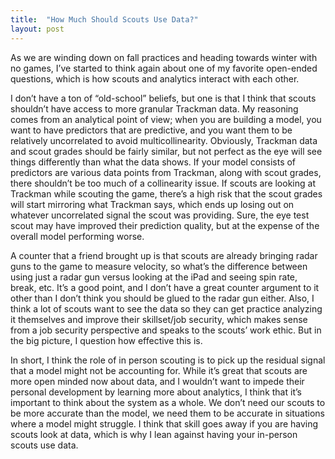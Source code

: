 ```yaml
---
title:  "How Much Should Scouts Use Data?"
layout: post
---
```

As we are winding down on fall practices and heading towards winter with no games, I’ve started to think again about one of my favorite open-ended questions, which is how scouts and analytics interact with each other.  

I don’t have a ton of “old-school” beliefs, but one is that I think that scouts shouldn’t have access to more granular Trackman data. My reasoning comes from an analytical point of view; when you are building a model, you want to have predictors that are predictive, and you want them to be relatively uncorrelated to avoid multicollinearity. Obviously, Trackman data and scout grades should be fairly similar, but not perfect as the eye will see things differently than what the data shows. If your model consists of predictors are various data points from Trackman, along with scout grades, there shouldn’t be too much of a collinearity issue. If scouts are looking at Trackman while scouting the game, there’s a high risk that the scout grades will start mirroring what Trackman says, which ends up losing out on whatever uncorrelated signal the scout was providing. Sure, the eye test scout may have improved their prediction quality, but at the expense of the overall model performing worse.   

A counter that a friend brought up is that scouts are already bringing radar guns to the game to measure velocity, so what’s the difference between using just a radar gun versus looking at the iPad and seeing spin rate, break, etc. It’s a good point, and I don’t have a great counter argument to it other than I don’t think you should be glued to the radar gun either. Also, I think a lot of scouts want to see the data so they can get practice analyzing it themselves and improve their skillset/job security, which makes sense from a job security perspective and speaks to the scouts’ work ethic. But in the big picture, I question how effective this is.  

In short, I think the role of in person scouting is to pick up the residual signal that a model might not be accounting for. While it’s great that scouts are more open minded now about data, and I wouldn’t want to impede their personal development by learning more about analytics, I think that it’s important to think about the system as a whole. We don’t need our scouts to be more accurate than the model, we need them to be accurate in situations where a model might struggle. I think that skill goes away if you are having scouts look at data, which is why I lean against having your in-person scouts use data.   
